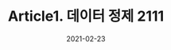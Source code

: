 ---
title:  "Article1. 데이터 정제 2111"

categories:
  - 빅데이터 분석 기사
tags: 
  - Part2. 빅데이터 탐색
  - Chapter1. 데이터 전처리
  - Section1. 데이터 정제
  - Article1. 데이터 정제

toc: true
toc_sticky: true
 
date: 2021-02-23
last_modified_at: 2021-02-25
---